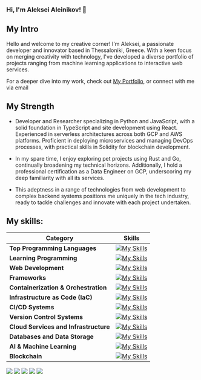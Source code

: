 ### Hi, I'm Aleksei Aleinikov! 👋

## My Intro

Hello and welcome to my creative corner! I'm Aleksei, a passionate developer and innovator based in Thessaloniki, Greece. With a keen focus on merging creativity with technology, I've developed a diverse portfolio of projects ranging from machine learning applications to interactive web services.

For a deeper dive into my work, check out [My Portfolio](https://lf3551.github.io), or connect with me via email




## My Strength

- Developer and Researcher specializing in Python and JavaScript, with a solid foundation in TypeScript and site development using React. Experienced in serverless architectures across both GCP and AWS platforms. Proficient in deploying microservices and managing DevOps processes, with practical skills in Solidity for blockchain development.

- In my spare time, I enjoy exploring pet projects using Rust and Go, continually broadening my technical horizons. Additionally, I hold a professional certification as a Data Engineer on GCP, underscoring my deep familiarity with all its services.

- This adeptness in a range of technologies from web development to complex backend systems positions me uniquely in the tech industry, ready to tackle challenges and innovate with each project undertaken.

## My skills:

| Category                        | Skills |
|---------------------------------|--------|
| **Top Programming Languages**   | [![My Skills](https://skillicons.dev/icons?i=python,js,nodejs,ts)](https://skillicons.dev) |
| **Learning Programming**        | [![My Skills](https://skillicons.dev/icons?i=go,rust)](https://skillicons.dev) |
| **Web Development**             | [![My Skills](https://skillicons.dev/icons?i=react,html,css)](https://skillicons.dev) |
| **Frameworks**                  | [![My Skills](https://skillicons.dev/icons?i=flask,fastapi)](https://skillicons.dev) |
| **Containerization & Orchestration** | [![My Skills](https://skillicons.dev/icons?i=docker,kubernetes)](https://skillicons.dev) |
| **Infrastructure as Code (IaC)** | [![My Skills](https://skillicons.dev/icons?i=terraform,ansible)](https://skillicons.dev) |
| **CI/CD Systems**               | [![My Skills](https://skillicons.dev/icons?i=jenkins)](https://skillicons.dev) |
| **Version Control Systems**     | [![My Skills](https://skillicons.dev/icons?i=git,github,gitlab)](https://skillicons.dev) |
| **Cloud Services and Infrastructure** | [![My Skills](https://skillicons.dev/icons?i=gcp,aws,azure,openstack,vercel,heroku)](https://skillicons.dev) |
| **Databases and Data Storage**  | [![My Skills](https://skillicons.dev/icons?i=mysql,mongodb,postgresql,redis,dynamodb,sqlite,cassandra)](https://skillicons.dev) |
| **AI & Machine Learning**       | [![My Skills](https://skillicons.dev/icons?i=tensorflow,pytorch,scikkit-learn)](https://skillicons.dev) |
| **Blockchain**                  | [![My Skills](https://skillicons.dev/icons?i=solidity)](https://skillicons.dev) |

[![](https://raw.githubusercontent.com/Kingtous/Kingtous/main/profile-summary-card-output/dracula/0-profile-details.svg)](https://github.com/vn7n24fzkq/github-profile-summary-cards)
[![](https://raw.githubusercontent.com/Kingtous/Kingtous/main/profile-summary-card-output/dracula/1-repos-per-language.svg)](https://github.com/vn7n24fzkq/github-profile-summary-cards) [![](https://raw.githubusercontent.com/Kingtous/Kingtous/main/profile-summary-card-output/dracula/2-most-commit-language.svg)](https://github.com/vn7n24fzkq/github-profile-summary-cards)
[![](https://raw.githubusercontent.com/Kingtous/Kingtous/main/profile-summary-card-output/dracula/3-stats.svg)](https://github.com/vn7n24fzkq/github-profile-summary-cards) [![](https://raw.githubusercontent.com/Kingtous/Kingtous/main/profile-summary-card-output/dracula/4-productive-time.svg)](https://github.com/vn7n24fzkq/github-profile-summary-cards)
